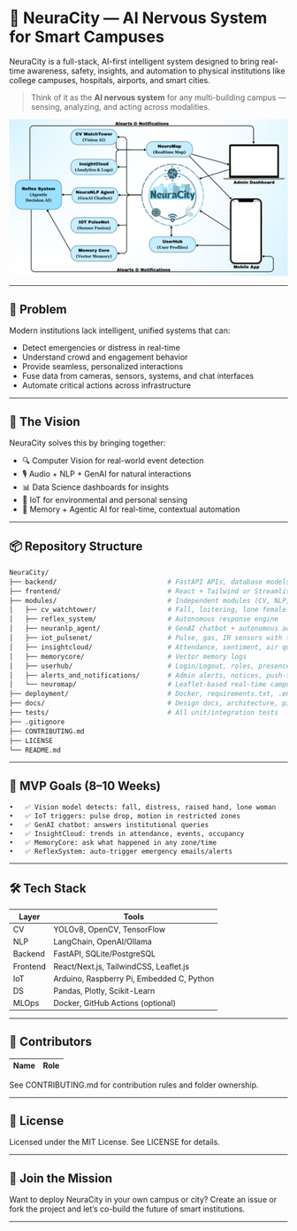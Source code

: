 # 🧠 NeuraCity — AI Nervous System for Smart Campuses

NeuraCity is a full-stack, AI-first intelligent system designed to bring real-time awareness, safety, insights, and automation to physical institutions like college campuses, hospitals, airports, and smart cities.  

> Think of it as the **AI nervous system** for any multi-building campus — sensing, analyzing, and acting across modalities.

![NeuraCity Architecture](docs/Architecture.png)

---

## 🚨 Problem

Modern institutions lack intelligent, unified systems that can:
- Detect emergencies or distress in real-time
- Understand crowd and engagement behavior
- Provide seamless, personalized interactions
- Fuse data from cameras, sensors, systems, and chat interfaces
- Automate critical actions across infrastructure

---

## 🧠 The Vision

NeuraCity solves this by bringing together:
- 🔍 Computer Vision for real-world event detection
- 🎙️ Audio + NLP + GenAI for natural interactions
- 📊 Data Science dashboards for insights
- 🤖 IoT for environmental and personal sensing
- 🧠 Memory + Agentic AI for real-time, contextual automation

---

## 📦 Repository Structure

```bash
NeuraCity/
├── backend/                            # FastAPI APIs, database models
├── frontend/                           # React + Tailwind or Streamlit dashboards
├── modules/                            # Independent modules (CV, NLP, IoT, etc.)
│   ├── cv_watchtower/                  # Fall, loitering, lone female detection
│   ├── reflex_system/                  # Autonomous response engine
│   ├── neuranlp_agent/                 # GenAI chatbot + autonomous actions
│   ├── iot_pulsenet/                   # Pulse, gas, IR sensors with triggers
│   ├── insightcloud/                   # Attendance, sentiment, air quality dashboards
│   ├── memorycore/                     # Vector memory logs
│   ├── userhub/                        # Login/Logout, roles, presence               
│   ├── alerts_and_notifications/       # Admin alerts, notices, push-to-announce
│   └── neuromap/                       # Leaflet-based real-time campus map
├── deployment/                         # Docker, requirements.txt, .env
├── docs/                               # Design docs, architecture, pitch deck
├── tests/                              # All unit/integration tests
├── .gitignore
├── CONTRIBUTING.md
├── LICENSE
└── README.md
```

---

## 🚀 MVP Goals (8–10 Weeks)
	•	✅ Vision model detects: fall, distress, raised hand, lone woman
	•	✅ IoT triggers: pulse drop, motion in restricted zones
	•	✅ GenAI chatbot: answers institutional queries
	•	✅ InsightCloud: trends in attendance, events, occupancy
	•	✅ MemoryCore: ask what happened in any zone/time
	•	✅ ReflexSystem: auto-trigger emergency emails/alerts

---

## 🛠 Tech Stack

| Layer       | Tools                                       |
|-------------|---------------------------------------------|
| CV          | YOLOv8, OpenCV, TensorFlow                  |
| NLP         | LangChain, OpenAI/Ollama                    |
| Backend     | FastAPI, SQLite/PostgreSQL                  |
| Frontend    | React/Next.js, TailwindCSS, Leaflet.js      |
| IoT         | Arduino, Raspberry Pi, Embedded C, Python   |
| DS          | Pandas, Plotly, Scikit-Learn                |
| MLOps       | Docker, GitHub Actions (optional)           |

---

## 👥 Contributors

| Name         | Role                       |
|--------------|----------------------------|

See CONTRIBUTING.md for contribution rules and folder ownership.

---

## 📄 License

Licensed under the MIT License. See LICENSE for details.

---

## 🙌 Join the Mission

Want to deploy NeuraCity in your own campus or city?
Create an issue or fork the project and let’s co-build the future of smart institutions.

---
